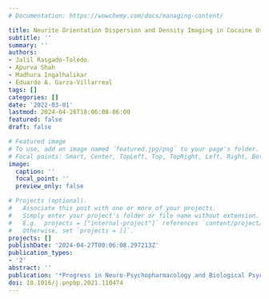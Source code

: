 ```yaml
---
# Documentation: https://wowchemy.com/docs/managing-content/

title: Neurite Orientation Dispersion and Density Imaging in Cocaine Use Disorder
subtitle: ''
summary: ''
authors:
- Jalil Rasgado-Toledo
- Apurva Shah
- Madhura Ingalhalikar
- Eduardo A. Garza-Villarreal
tags: []
categories: []
date: '2022-03-01'
lastmod: 2024-04-26T18:06:08-06:00
featured: false
draft: false

# Featured image
# To use, add an image named `featured.jpg/png` to your page's folder.
# Focal points: Smart, Center, TopLeft, Top, TopRight, Left, Right, BottomLeft, Bottom, BottomRight.
image:
  caption: ''
  focal_point: ''
  preview_only: false

# Projects (optional).
#   Associate this post with one or more of your projects.
#   Simply enter your project's folder or file name without extension.
#   E.g. `projects = ["internal-project"]` references `content/project/deep-learning/index.md`.
#   Otherwise, set `projects = []`.
projects: []
publishDate: '2024-04-27T00:06:08.297213Z'
publication_types:
- '2'
abstract: ''
publication: '*Progress in Neuro-Psychopharmacology and Biological Psychiatry*'
doi: 10.1016/j.pnpbp.2021.110474
---
```

